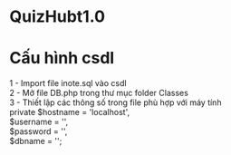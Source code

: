 # QuizHubt1.0

# Cấu hình csdl
  1 - Import file inote.sql vào csdl </br>
  2 - Mở file DB.php trong thư mục folder Classes </br>
  3 - Thiết lập các thông số trong file phù hợp với máy tính</br>
      private $hostname = 'localhost',</br>
              $username = '',</br>
              $password = '',</br>
              $dbname   = '';</br>
